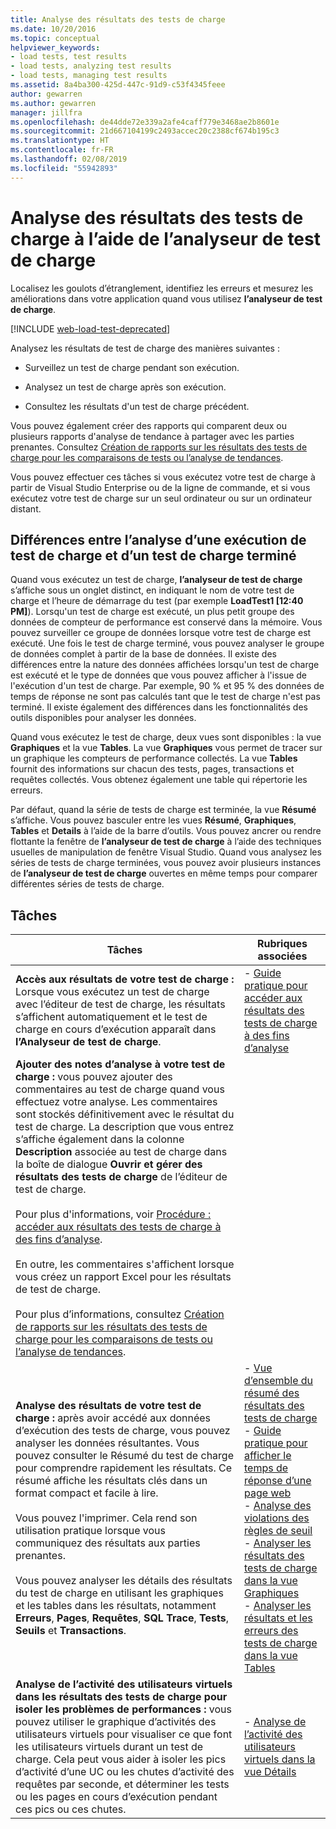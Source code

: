 ```yaml
---
title: Analyse des résultats des tests de charge
ms.date: 10/20/2016
ms.topic: conceptual
helpviewer_keywords:
- load tests, test results
- load tests, analyzing test results
- load tests, managing test results
ms.assetid: 8a4ba300-425d-447c-91d9-c53f4345feee
author: gewarren
ms.author: gewarren
manager: jillfra
ms.openlocfilehash: de44dde72e339a2afe4caff779e3468ae2b8601e
ms.sourcegitcommit: 21d667104199c2493accec20c2388cf674b195c3
ms.translationtype: HT
ms.contentlocale: fr-FR
ms.lasthandoff: 02/08/2019
ms.locfileid: "55942893"
---
```

# <a name="analyze-load-test-results-using-the-load-test-analyzer"></a>Analyse des résultats des tests de charge à l’aide de l’analyseur de test de charge

Localisez les goulots d’étranglement, identifiez les erreurs et mesurez les améliorations dans votre application quand vous utilisez **l’analyseur de test de charge**.

[!INCLUDE [web-load-test-deprecated](includes/web-load-test-deprecated.md)]

Analysez les résultats de test de charge des manières suivantes :

-   Surveillez un test de charge pendant son exécution.

-   Analysez un test de charge après son exécution.

-   Consultez les résultats d'un test de charge précédent.

Vous pouvez également créer des rapports qui comparent deux ou plusieurs rapports d'analyse de tendance à partager avec les parties prenantes. Consultez [Création de rapports sur les résultats des tests de charge pour les comparaisons de tests ou l’analyse de tendances](../test/compare-load-test-results.md).

Vous pouvez effectuer ces tâches si vous exécutez votre test de charge à partir de Visual Studio Enterprise ou de la ligne de commande, et si vous exécutez votre test de charge sur un seul ordinateur ou sur un ordinateur distant.

## <a name="differences-between-analyzing-a-running-and-a-completed-load-test"></a>Différences entre l’analyse d’une exécution de test de charge et d’un test de charge terminé

 Quand vous exécutez un test de charge, **l’analyseur de test de charge** s’affiche sous un onglet distinct, en indiquant le nom de votre test de charge et l’heure de démarrage du test (par exemple **LoadTest1 [12:40 PM]**). Lorsqu'un test de charge est exécuté, un plus petit groupe des données de compteur de performance est conservé dans la mémoire. Vous pouvez surveiller ce groupe de données lorsque votre test de charge est exécuté. Une fois le test de charge terminé, vous pouvez analyser le groupe de données complet à partir de la base de données. Il existe des différences entre la nature des données affichées lorsqu'un test de charge est exécuté et le type de données que vous pouvez afficher à l'issue de l'exécution d'un test de charge. Par exemple, 90 % et 95 % des données de temps de réponse ne sont pas calculés tant que le test de charge n'est pas terminé. Il existe également des différences dans les fonctionnalités des outils disponibles pour analyser les données.

 Quand vous exécutez le test de charge, deux vues sont disponibles : la vue **Graphiques** et la vue **Tables**. La vue **Graphiques** vous permet de tracer sur un graphique les compteurs de performance collectés. La vue **Tables** fournit des informations sur chacun des tests, pages, transactions et requêtes collectés. Vous obtenez également une table qui répertorie les erreurs.

 Par défaut, quand la série de tests de charge est terminée, la vue **Résumé** s’affiche. Vous pouvez basculer entre les vues **Résumé**, **Graphiques**, **Tables** et **Details** à l’aide de la barre d’outils. Vous pouvez ancrer ou rendre flottante la fenêtre de **l’analyseur de test de charge** à l’aide des techniques usuelles de manipulation de fenêtre Visual Studio. Quand vous analysez les séries de tests de charge terminées, vous pouvez avoir plusieurs instances de **l’analyseur de test de charge** ouvertes en même temps pour comparer différentes séries de tests de charge.

## <a name="tasks"></a>Tâches

|Tâches|Rubriques associées|
|-|-|
|**Accès aux résultats de votre test de charge :** Lorsque vous exécutez un test de charge avec l’éditeur de test de charge, les résultats s’affichent automatiquement et le test de charge en cours d’exécution apparaît dans **l’Analyseur de test de charge**.|-   [Guide pratique pour accéder aux résultats des tests de charge à des fins d’analyse](../test/how-to-access-load-test-results-for-analysis.md)|
|**Ajouter des notes d’analyse à votre test de charge :** vous pouvez ajouter des commentaires au test de charge quand vous effectuez votre analyse. Les commentaires sont stockés définitivement avec le résultat du test de charge. La description que vous entrez s’affiche également dans la colonne **Description** associée au test de charge dans la boîte de dialogue **Ouvrir et gérer des résultats des tests de charge** de l’éditeur de test de charge.<br /><br /> Pour plus d'informations, voir [Procédure : accéder aux résultats des tests de charge à des fins d’analyse](../test/how-to-access-load-test-results-for-analysis.md).<br /><br /> En outre, les commentaires s'affichent lorsque vous créez un rapport Excel pour les résultats de test de charge.<br /><br /> Pour plus d’informations, consultez [Création de rapports sur les résultats des tests de charge pour les comparaisons de tests ou l’analyse de tendances](../test/compare-load-test-results.md).||
|**Analyse des résultats de votre test de charge :** après avoir accédé aux données d’exécution des tests de charge, vous pouvez analyser les données résultantes. Vous pouvez consulter le Résumé du test de charge pour comprendre rapidement les résultats. Ce résumé affiche les résultats clés dans un format compact et facile à lire.<br /><br /> Vous pouvez l'imprimer. Cela rend son utilisation pratique lorsque vous communiquez des résultats aux parties prenantes.<br /><br /> Vous pouvez analyser les détails des résultats du test de charge en utilisant les graphiques et les tables dans les résultats, notamment **Erreurs**, **Pages**, **Requêtes**, **SQL Trace**, **Tests**, **Seuils**  et **Transactions**.|-   [Vue d’ensemble du résumé des résultats des tests de charge](../test/load-test-results-summary-overview.md)<br />-   [Guide pratique pour afficher le temps de réponse d’une page web](../test/how-to-view-web-page-response-time-in-a-load-test.md)<br />-   [Analyse des violations des règles de seuil](../test/analyze-threshold-rule-violations-in-load-tests.md)<br />-   [Analyser les résultats des tests de charge dans la vue Graphiques](../test/analyze-load-test-results-in-the-graphs-view.md)<br />-   [Analyser les résultats et les erreurs des tests de charge dans la vue Tables](../test/analyze-load-test-results-and-errors-in-the-tables-view.md)|
|**Analyse de l’activité des utilisateurs virtuels dans les résultats des tests de charge pour isoler les problèmes de performances :** vous pouvez utiliser le graphique d’activités des utilisateurs virtuels pour visualiser ce que font les utilisateurs virtuels durant un test de charge. Cela peut vous aider à isoler les pics d’activité d’une UC ou les chutes d’activité des requêtes par seconde, et déterminer les tests ou les pages en cours d’exécution pendant ces pics ou ces chutes.|-   [Analyse de l’activité des utilisateurs virtuels dans la vue Détails](../test/analyze-load-test-virtual-user-activity-in-the-details-view.md)|